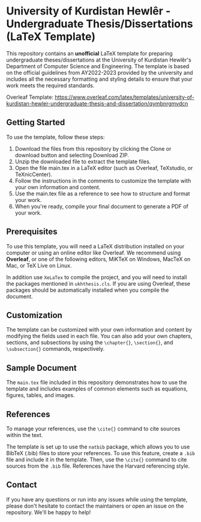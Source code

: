# University of Kurdistan Hewlêr - Undergraduate Thesis/Dissertations (LaTeX Template)

This repository contains an **unofficial** LaTeX template for preparing undergraduate theses/dissertations at the University of Kurdistan Hewlêr's Department of Computer Science and Engineering. The template is based on the official guidelines from AY2022-2023 provided by the university and includes all the necessary formatting and styling details to ensure that your work meets the required standards.

Overleaf Template: https://www.overleaf.com/latex/templates/university-of-kurdistan-hewler-undergraduate-thesis-and-dissertation/qymbnrgmvdcn

## Getting Started

To use the template, follow these steps:

1. Download the files from this repository by clicking the Clone or download button and selecting Download ZIP.
2. Unzip the downloaded file to extract the template files.
3. Open the file main.tex in a LaTeX editor (such as Overleaf, TeXstudio, or TeXnicCenter).
4. Follow the instructions in the comments to customize the template with your own information and content.
5. Use the main.tex file as a reference to see how to structure and format your work.
6. When you're ready, compile your final document to generate a PDF of your work.


## Prerequisites

To use this template, you will need a LaTeX distribution installed on your computer or using an online editor like Overleaf. We recommend using **Overleaf**, or one of the following editors, MiKTeX on Windows, MacTeX on Mac, or TeX Live on Linux.

In addition use `XeLaTex` to compile the project, and you will need to install the packages mentioned in `ukhthesis.cls`. If you are using Overleaf, these packages should be automatically installed when you compile the document.


## Customization

The template can be customized with your own information and content by modifying the fields used in each file. You can also add your own chapters, sections, and subsections by using the `\chapter{}`, `\section{}`, and `\subsection{}` commands, respectively.


## Sample Document

The `main.tex` file included in this repository demonstrates how to use the template and includes examples of common elements such as equations, figures, tables, and images.


## References

To manage your references, use the `\cite{}` command to cite sources within the text.

The template is set up to use the `natbib` package, which allows you to use BibTeX (.bib) files to store your references. To use this feature, create a `.bib` file and include it in the template. Then, use the `\cite{}` command to cite sources from the `.bib` file. References have the Harvard referencing style.


## Contact

If you have any questions or run into any issues while using the template, please don't hesitate to contact the maintainers or open an issue on the repository. We'll be happy to help!
